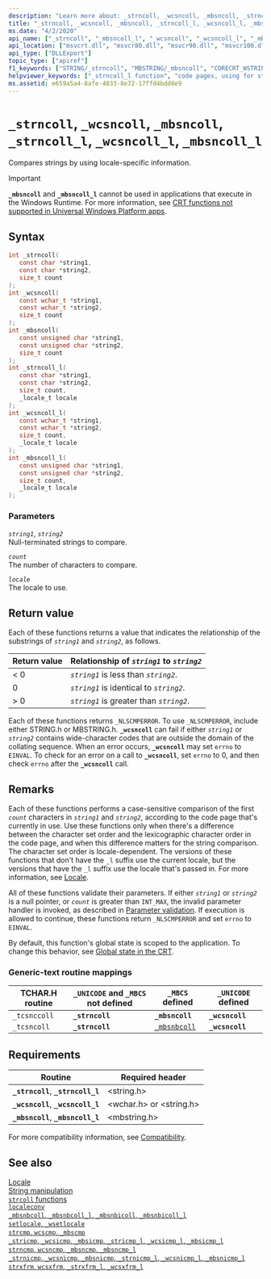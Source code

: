 ```yaml
---
description: "Learn more about: _strncoll, _wcsncoll, _mbsncoll, _strncoll_l, _wcsncoll_l, _mbsncoll_l"
title: "_strncoll, _wcsncoll, _mbsncoll, _strncoll_l, _wcsncoll_l, _mbsncoll_l"
ms.date: "4/2/2020"
api_name: ["_strncoll", "_mbsncoll_l", "_wcsncoll", "_wcsncoll_l", "_mbsncoll", "_strncoll_l", "_o__mbsncoll", "_o__mbsncoll_l", "_o__strncoll", "_o__strncoll_l", "_o__wcsncoll", "_o__wcsncoll_l"]
api_location: ["msvcrt.dll", "msvcr80.dll", "msvcr90.dll", "msvcr100.dll", "msvcr100_clr0400.dll", "msvcr110.dll", "msvcr110_clr0400.dll", "msvcr120.dll", "msvcr120_clr0400.dll", "ucrtbase.dll", "api-ms-win-crt-multibyte-l1-1-0.dll", "api-ms-win-crt-string-l1-1-0.dll"]
api_type: ["DLLExport"]
topic_type: ["apiref"]
f1_keywords: ["STRING/_strncoll", "MBSTRING/_mbsncoll", "CORECRT_WSTRING/_wcsncoll", "TCHAR/_tcsncoll", "TCHAR/_tcsnccoll", "TCHAR/_ftcsncoll", "TCHAR/_ftcsnccoll", "STRING/_strncoll_l", "MBSTRING/_mbsncoll_l", "CORECRT_WSTRING/_wcsncoll_l", "TCHAR/_tcsncoll_l", "_strncoll", "_mbsncoll", "_wcsncoll", "_tcsncoll", "_tcsnccoll", "_ftcsncoll", "_ftcsnccoll", "_strncoll_l", "_mbsncoll_l", "_wcsncoll_l", "_tcsncoll_l", "strncoll", "mbsncoll", "wcsncoll", "tcsncoll", "tcsnccoll", "ftcsncoll", "ftcsnccoll", "strncoll_l", "mbsncoll_l", "wcsncoll_l", "tcsncoll_l"]
helpviewer_keywords: ["_strncoll_l function", "code pages, using for string comparisons", "_strncoll function", "_mbsncoll function", "ftcsncoll function", "strncoll function", "_ftcsncoll function", "strncoll_l function", "wcsncoll function", "mbsncoll function", "_tcsncoll function", "_tcsnccoll function", "wcsncoll_l function", "tcsnccoll function", "mbsncoll_l function", "_mbsncoll_l function", "tcsncoll function", "_wcsncoll function", "strings [C++], comparing by code page", "_ftcsnccoll function", "ftcsnccoll function", "_wcsncoll_l function"]
ms.assetid: e659a5a4-8afe-4033-8e72-17ffd4bdd8e9
---
```

# `_strncoll`, `_wcsncoll`, `_mbsncoll`, `_strncoll_l`, `_wcsncoll_l`, `_mbsncoll_l`

Compares strings by using locale-specific information.

> [!IMPORTANT]
> **`_mbsncoll`** and **`_mbsncoll_l`** cannot be used in applications that execute in the Windows Runtime. For more information, see [CRT functions not supported in Universal Windows Platform apps](../../cppcx/crt-functions-not-supported-in-universal-windows-platform-apps.md).

## Syntax

```C
int _strncoll(
   const char *string1,
   const char *string2,
   size_t count
);
int _wcsncoll(
   const wchar_t *string1,
   const wchar_t *string2,
   size_t count
);
int _mbsncoll(
   const unsigned char *string1,
   const unsigned char *string2,
   size_t count
);
int _strncoll_l(
   const char *string1,
   const char *string2,
   size_t count,
   _locale_t locale
);
int _wcsncoll_l(
   const wchar_t *string1,
   const wchar_t *string2,
   size_t count,
   _locale_t locale
);
int _mbsncoll_l(
   const unsigned char *string1,
   const unsigned char *string2,
   size_t count,
   _locale_t locale
);
```

### Parameters

*`string1`*, *`string2`*\
Null-terminated strings to compare.

*`count`*\
The number of characters to compare.

*`locale`*\
The locale to use.

## Return value

Each of these functions returns a value that indicates the relationship of the substrings of *`string1`* and *`string2`*, as follows.

| Return value | Relationship of *`string1`* to *`string2`* |
|---|---|
| < 0 | *`string1`* is less than *`string2`*. |
| 0 | *`string1`* is identical to *`string2`*. |
| > 0 | *`string1`* is greater than *`string2`*. |

Each of these functions returns `_NLSCMPERROR`. To use `_NLSCMPERROR`, include either STRING.h or MBSTRING.h. **`_wcsncoll`** can fail if either *`string1`* or *`string2`* contains wide-character codes that are outside the domain of the collating sequence. When an error occurs, **`_wcsncoll`** may set `errno` to `EINVAL`. To check for an error on a call to **`_wcsncoll`**, set `errno` to 0, and then check `errno` after the **`_wcsncoll`** call.

## Remarks

Each of these functions performs a case-sensitive comparison of the first *`count`* characters in *`string1`* and *`string2`*, according to the code page that's currently in use. Use these functions only when there's a difference between the character set order and the lexicographic character order in the code page, and when this difference matters for the string comparison. The character set order is locale-dependent. The versions of these functions that don't have the `_l` suffix use the current locale, but the versions that have the `_l` suffix use the locale that's passed in. For more information, see [Locale](../locale.md).

All of these functions validate their parameters. If either *`string1`* or *`string2`* is a null pointer, or *`count`* is greater than `INT_MAX`, the invalid parameter handler is invoked, as described in [Parameter validation](../parameter-validation.md). If execution is allowed to continue, these functions return `_NLSCMPERROR` and set `errno` to `EINVAL`.

By default, this function's global state is scoped to the application. To change this behavior, see [Global state in the CRT](../global-state.md).

### Generic-text routine mappings

| TCHAR.H routine | `_UNICODE` and `_MBCS` not defined | `_MBCS` defined | `_UNICODE` defined |
|---|---|---|---|
| `_tcsnccoll` | **`_strncoll`** | **`_mbsncoll`** | **`_wcsncoll`** |
| `_tcsncoll` | **`_strncoll`** | [`_mbsnbcoll`](mbsnbcoll-mbsnbcoll-l-mbsnbicoll-mbsnbicoll-l.md) | **`_wcsncoll`** |

## Requirements

| Routine | Required header |
|---|---|
| **`_strncoll`**, **`_strncoll_l`** | \<string.h> |
| **`_wcsncoll`**, **`_wcsncoll_l`** | \<wchar.h> or \<string.h> |
| **`_mbsncoll`**, **`_mbsncoll_l`** | \<mbstring.h> |

For more compatibility information, see [Compatibility](../compatibility.md).

## See also

[Locale](../locale.md)\
[String manipulation](../string-manipulation-crt.md)\
[`strcoll` functions](../strcoll-functions.md)\
[`localeconv`](localeconv.md)\
[`_mbsnbcoll`, `_mbsnbcoll_l`, `_mbsnbicoll`, `_mbsnbicoll_l`](mbsnbcoll-mbsnbcoll-l-mbsnbicoll-mbsnbicoll-l.md)\
[`setlocale`, `_wsetlocale`](setlocale-wsetlocale.md)\
[`strcmp`, `wcscmp`, `_mbscmp`](strcmp-wcscmp-mbscmp.md)\
[`_stricmp`, `_wcsicmp`, `_mbsicmp`, `_stricmp_l`, `_wcsicmp_l`, `_mbsicmp_l`](stricmp-wcsicmp-mbsicmp-stricmp-l-wcsicmp-l-mbsicmp-l.md)\
[`strncmp`, `wcsncmp`, `_mbsncmp`, `_mbsncmp_l`](strncmp-wcsncmp-mbsncmp-mbsncmp-l.md)\
[`_strnicmp`, `_wcsnicmp`, `_mbsnicmp`, `_strnicmp_l`, `_wcsnicmp_l`, `_mbsnicmp_l`](strnicmp-wcsnicmp-mbsnicmp-strnicmp-l-wcsnicmp-l-mbsnicmp-l.md)\
[`strxfrm`, `wcsxfrm`, `_strxfrm_l`, `_wcsxfrm_l`](strxfrm-wcsxfrm-strxfrm-l-wcsxfrm-l.md)
